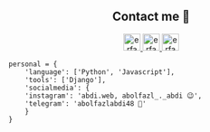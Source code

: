 <h2 align="center">Contact me 🤙</h2>

<p align="center">

  <a href="https://twitter.com/AbolfazlabdiDev">
    <img src="https://www.vectorlogo.zone/logos/twitter/twitter-icon.svg" 
    alt="erfan twitter profile" height="30" width="30">
  </a>

  <a href="https://t.me/AbolfazlAbdiDev">
    <img src="https://www.vectorlogo.zone/logos/telegram/telegram-icon.svg" 
    alt="erfan telegram profile" height="30" width="30">
  </a>
  
  <a href="https://www.instagram.com/abolfazl_._abdi/">
    <img src="https://www.vectorlogo.zone/logos/instagram/instagram-icon.svg" alt="erfan Instagram Profile" height="30" width="30">
  </a>
</p>

    personal = {
	    'language': ['Python', 'Javascript'],
	    'tools': ['Django'],
	    'socialmedia': {
		'instagram': 'abdi.web, abolfazl_._abdi 😉',
		'telegram': 'abolfazlabdi48 👋'
	    }
    }
